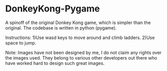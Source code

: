 # DonkeyKong-Pygame
A spinoff of the original Donkey Kong game, which is simpler than the original. The codebase is written in python (pygame).

Instructions:
1)Use wasd keys to move around and climb ladders.
2)Use space to jump.

Note: 
Images have not been designed by me, I do not claim any rights over the images used. They belong to various other developers out there who have worked hard to design such great images.
